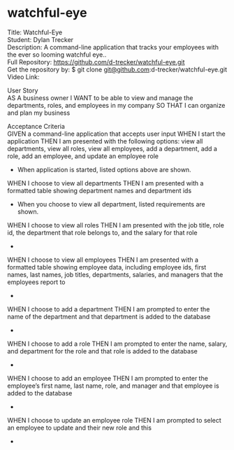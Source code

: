 # watchful-eye

Title: Watchful-Eye</br>
Student: Dylan Trecker</br>
Description: A command-line application that tracks your employees with the ever so looming watchful eye..</br>
Full Repository: https://github.com/d-trecker/watchful-eye.git</br>
Get the repository by: $ git clone git@github.com:d-trecker/watchful-eye.git </br>
Video Link:  </br>

User Story</br>
AS A business owner
I WANT to be able to view and manage the departments, roles, and employees in my company
SO THAT I can organize and plan my business

Acceptance Criteria</br>
GIVEN a command-line application that accepts user input
WHEN I start the application
THEN I am presented with the following options: view all departments, view all roles, view all employees, add a department, add a role, add an employee, and update an employee role

- When application is started, listed options above are shown.

WHEN I choose to view all departments
THEN I am presented with a formatted table showing department names and department ids

- When you choose to view all department, listed requirements are shown. 

WHEN I choose to view all roles
THEN I am presented with the job title, role id, the department that role belongs to, and the salary for that role

- 

WHEN I choose to view all employees
THEN I am presented with a formatted table showing employee data, including employee ids, first names, last names, job titles, departments, salaries, and managers that the employees report to

- 

WHEN I choose to add a department
THEN I am prompted to enter the name of the department and that department is added to the database

- 

WHEN I choose to add a role
THEN I am prompted to enter the name, salary, and department for the role and that role is added to the database

- 

WHEN I choose to add an employee
THEN I am prompted to enter the employee’s first name, last name, role, and manager and that employee is added to the database

- 

WHEN I choose to update an employee role
THEN I am prompted to select an employee to update and their new role and this 

- 